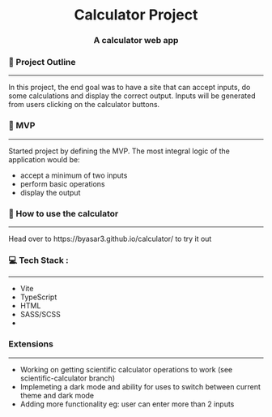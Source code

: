 <h1 align="center">Calculator Project</h1>
<h3 align="center">A calculator web app</h3>

### 🚀 Project Outline

---

<p> In this project, the end goal was to have a site that can accept inputs, do some calculations and display the correct output. Inputs will be generated from users clicking on the calculator buttons.
</p>

###  🌱 MVP

---

<p>
Started project by defining the MVP. The most integral logic of the application would be:

- accept a minimum of two inputs
- perform basic operations
- display the output
</p>

### 💬 How to use the calculator

---

<p>
Head over to https://byasar3.github.io/calculator/ to try it out
</p>

### 💻 Tech Stack :

---

- Vite
- TypeScript
- HTML
- SASS/SCSS
- 


### Extensions

---

- Working on getting scientific calculator operations to work (see scientific-calculator branch)
- Implemeting a dark mode and ability for uses to switch between current theme and dark mode
- Adding more functionality eg: user can enter more than 2 inputs
